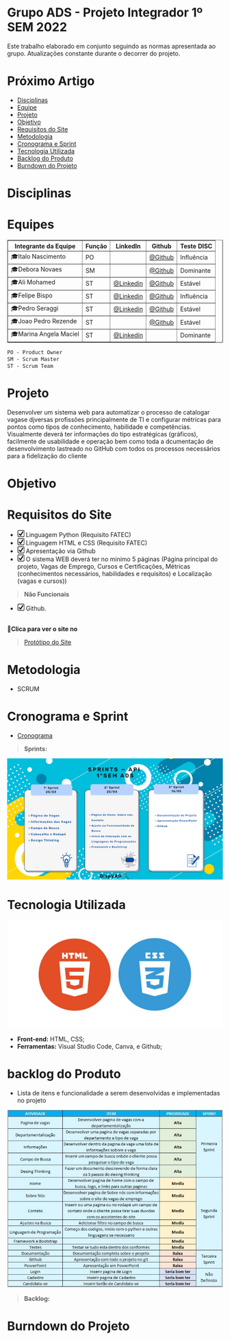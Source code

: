 #  Grupo ADS - Projeto Integrador 1º SEM 2022

Este trabalho elaborado em conjunto seguindo as normas apresentada ao grupo. Atualizações constante durante o decorrer do projeto.


# Próximo Artigo

- [Disciplinas](#Disciplinas)
- [Equipe](#Equipes)
- [Projeto](#Projeto)
- [Objetivo](#Objetivo)
- [Requisitos do Site](#Requisitos-do-site)
- [Metodologia](#Metodologia)
- [Cronograma e Sprint](#Cronograma-e-Sprint)
- [Tecnologia Utilizada](#Tecnologia-Utilizada)
- [Backlog do Produto](#Backlog-do-Produto)
- [Burndown do Projeto](#Burndown-do-Projeto)

# Disciplinas

 # **Equipes**
<table border="1">
    <tr>
        <th>Integrante da Equipe</th>
        <th>Função</th>
        <th>Linkedln</th>
        <th>Github</th>
        <th>Teste DISC</th>
    </tr>
    <tr>
        <td>🎓Italo Nascimento</td>
        <td>PO</td>
        <td></td>
        <td><a href="https://github.com/italobonilha">@Github</a></td>
        <td>Influência</td>
    </tr>
    <tr>
        <td>🎓Debora Novaes</td>
        <td>SM</td>
        <td></td>
        <td><a href="https://github.com/deborataira">@Github</a></td>
        <td>Dominante</td>
    </tr>
     <tr>
        <td>🎓Ali Mohamed </td>
        <td>ST</td>
        <td><a href="https://www.linkedin.com/in/alimohamedkhodr">@Linkedin</a></td>
        <td><a href="https://github.com/alimoahmed">@Github</a></td>
        <td>Estável</td>
    </tr>
     <tr>
        <td>🎓Felipe Bispo </td>
        <td>ST</td>
        <td><a href="https://www.linkedin.com/in/felipe-bispo-632104235/">@Linkedin</a></td>
        <td><a href="https://github.com/fsbispo">@Github</a></td>
        <td>Influência</td>
    </tr>
     <tr>
        <td>🎓Pedro Seraggi</td>
        <td>ST</td>
        <td><a href="https://www.linkedin.com/in/pedro-seraggi-5b7491163">@Linkedin</a></td>
        <td><a href="https://github.com/PedroSeraggi">@Github</a></td>
        <td>Estável</td>
    </tr>
     <tr>
        <td>🎓Joao Pedro Rezende</td>
        <td>ST</td>
        <td></td>
        <td><a href="https://github.com/joaolrez">@Github</a></td>
        <td>Estável</td>
    </tr>
     <tr>
        <td>🎓Marina Angela Maciel</td>
        <td>ST</td>
        <td><a href="https://br.linkedin.com/in/marinaangela">@Linkedin</a></td>
        <td></td>
        <td>Dominante</td>
    </tr>
</table>



```
PO - Product Owner
SM - Scrum Master
ST - Scrum Team
```


# Projeto

Desenvolver um sistema web para automatizar o processo de catalogar vagase djversas profissões principalmente de TI e configurar métricas para pontos como tipos de conhecimento, habilidade e competências. Visualmente deverá ter informações do tipo estratégicas (gráficos), facilmente de usabilidade e operação bem como toda a dcumentação de desenvolvimento lastreado no GitHub com todos os processos necessários para a fidelização do cliente 

# Objetivo

# Requisitos do Site
- <img src = "./imagens/feito.jpeg" /> Linguagem Python (Requisito FATEC)
- <img src = "./imagens/feito.jpeg" /> Linguagem HTML e CSS (Requisito FATEC)
- <img src = "./imagens/feito.jpeg" /> Apresentação via Github
- <img src = "./imagens/feito.jpeg" /> O sistema WEB deverá ter no minimo 5 páginas (Página principal do projeto, Vagas de Emprego, Cursos e Certificações, Métricas (conhecimentos necessários, habilidades e requisitos) e Localização (vagas e cursos))

> **Não Funcionais**
- <img src = "./imagens/feito.jpeg" /> Github.<br><br>



**:link:Clica para ver o site no**

> [Protótipo do Site]()

# Metodologia
- SCRUM

# Cronograma e Sprint

- <a href="https://github.com/DISPVAG/DISPVAG/blob/main/imagens/cronograma.jpg">Cronograma</a>

> **Sprints:** 

![](https://github.com/DISPVAG/DISPVAG/blob/main/imagens/sprints.jpeg)

# Tecnologia Utilizada
![](./imagens/html.jpg)



* **Front-end:** HTML, CSS;
* **Ferramentas:** Visual Studio Code, Canva, e Github;

# backlog do Produto
- Lista de itens e funcionalidade a serem desenvolvidas e implementadas no projeto

![](./imagens/Backlog.jpeg)
> **Backlog:** 


# Burndown do Projeto












